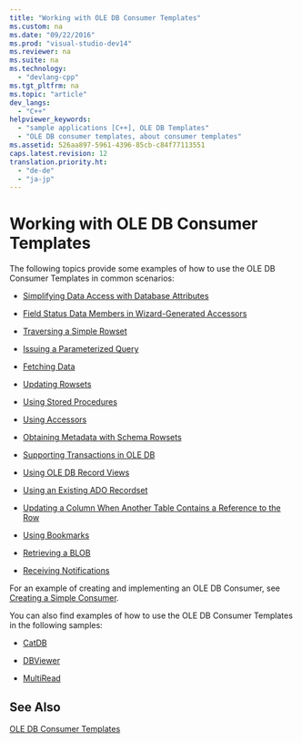 ```yaml
---
title: "Working with OLE DB Consumer Templates"
ms.custom: na
ms.date: "09/22/2016"
ms.prod: "visual-studio-dev14"
ms.reviewer: na
ms.suite: na
ms.technology: 
  - "devlang-cpp"
ms.tgt_pltfrm: na
ms.topic: "article"
dev_langs: 
  - "C++"
helpviewer_keywords: 
  - "sample applications [C++], OLE DB Templates"
  - "OLE DB consumer templates, about consumer templates"
ms.assetid: 526aa897-5961-4396-85cb-c84f77113551
caps.latest.revision: 12
translation.priority.ht: 
  - "de-de"
  - "ja-jp"
---
```

# Working with OLE DB Consumer Templates
The following topics provide some examples of how to use the OLE DB Consumer Templates in common scenarios:  
  
-   [Simplifying Data Access with Database Attributes](../vs140/simplifying-data-access-with-database-attributes.md)  
  
-   [Field Status Data Members in Wizard-Generated Accessors](../vs140/field-status-data-members-in-wizard-generated-accessors.md)  
  
-   [Traversing a Simple Rowset](../vs140/traversing-a-simple-rowset.md)  
  
-   [Issuing a Parameterized Query](../vs140/issuing-a-parameterized-query.md)  
  
-   [Fetching Data](../vs140/fetching-data.md)  
  
-   [Updating Rowsets](../vs140/updating-rowsets.md)  
  
-   [Using Stored Procedures](../vs140/using-stored-procedures.md)  
  
-   [Using Accessors](../vs140/using-accessors.md)  
  
-   [Obtaining Metadata with Schema Rowsets](../vs140/obtaining-metadata-with-schema-rowsets.md)  
  
-   [Supporting Transactions in OLE DB](../vs140/supporting-transactions-in-ole-db.md)  
  
-   [Using OLE DB Record Views](../vs140/using-ole-db-record-views.md)  
  
-   [Using an Existing ADO Recordset](../vs140/using-an-existing-ado-recordset.md)  
  
-   [Updating a Column When Another Table Contains a Reference to the Row](../vs140/updating-a-column-when-another-table-contains-a-reference-to-the-row.md)  
  
-   [Using Bookmarks](../vs140/using-bookmarks.md)  
  
-   [Retrieving a BLOB](../vs140/retrieving-a-blob.md)  
  
-   [Receiving Notifications](../vs140/receiving-notifications.md)  
  
 For an example of creating and implementing an OLE DB Consumer, see [Creating a Simple Consumer](../vs140/creating-an-ole-db-consumer.md).  
  
 You can also find examples of how to use the OLE DB Consumer Templates in the following samples:  
  
-   [CatDB](assetId:///003d516b-2bf6-444e-8be5-4ebaa0b66046)  
  
-   [DBViewer](assetId:///07620f99-c347-4d09-9ebc-2459e8049832)  
  
-   [MultiRead](assetId:///21459014-4409-413c-b826-a41f0413be61)  
  
## See Also  
 [OLE DB Consumer Templates](../vs140/ole-db-consumer-templates--c---.md)